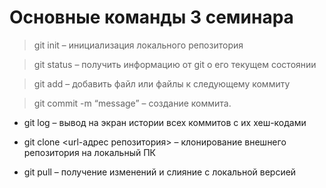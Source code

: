 # Основные команды 3 семинара

> git init – инициализация локального репозитория

> git status – получить информацию от git о его текущем состоянии

> git add – добавить файл или файлы к следующему коммиту

> git commit -m “message” – создание коммита.

 * git log – вывод на экран истории всех коммитов с их хеш-кодами

 * git clone <url-адрес репозитория> – клонирование внешнего репозитория на
локальный ПК

 * git pull – получение изменений и слияние с локальной версией